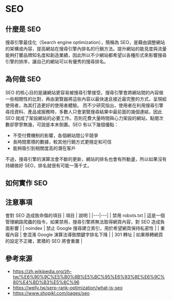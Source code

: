 # SEO

## 什麼是 SEO
搜尋引擎最佳化（Search engine optimization），簡稱為 SEO，是藉由調整網站的架構或內容，提高網站在搜尋引擎內排名的行銷方法。提升網站的能見度與流量能夠打響品牌知名度和創造業績，因此所以不少網站都希望以各種形式來影響搜尋引擎的排序，讓自己的網站可以有優秀的搜尋排名。

## 為何做 SEO
SEO 的核心目的是讓網站更容易被搜尋引擎接受。搜尋引擎會將網站間的內容做一些相關性的比對，再由瀏覽器將這些內容以最快速且接近最完整的方式，呈現給使用者，為其打造更好的使用者體驗。
而不少研究指出，使用者在利用搜尋引擎尋找資料、產品或服務時，多數人只會瀏覽搜尋結果中最前面的幾個連結，因此 SEO 就成了架設網站的必要工作。否則花費大量時間與心力架設的網站，點閱次數卻寥寥無幾，可說是本末倒置。SEO 有以下幾個優點：

- 不受付費機制的影響，各個網站間公平競爭
- 長時間累積的數據，較其他行銷方式更穩定和可信
- 能夠吸引到相關度高的潛在客戶

不過，搜尋引擎的演算法會不斷的更新，網站的排名也會有所動盪，所以如果沒有持續做好 SEO，排名就很有可能一落千丈。

## 如何實作 SEO


## 注意事項

會對 SEO 造成致命傷的項目
| 項目 | 說明 |
|---|---|
| 禁用 robots.txt | 這是一個管理網路爬蟲的指令，如果禁用，搜尋引擎將無法取得網頁內容，對 SEO 造成負面影響 |
| noindex | 禁止 Google 搜尋建立索引，用於希望網頁保持私密性 |
| 重複內容 | 會混淆 Google 演算法導致關鍵字排名下降 |
| 301 轉址 | 如果移轉網頁的設定不正確，累積的 SEO 將會重置 |

## 參考來源
- https://zh.wikipedia.org/zh-tw/%E6%90%9C%E5%B0%8B%E5%BC%95%E6%93%8E%E6%9C%80%E4%BD%B3%E5%8C%96
- https://welly.tw/serp-rank-optimization/what-is-seo
- https://www.shopjkl.com/pages/seo
